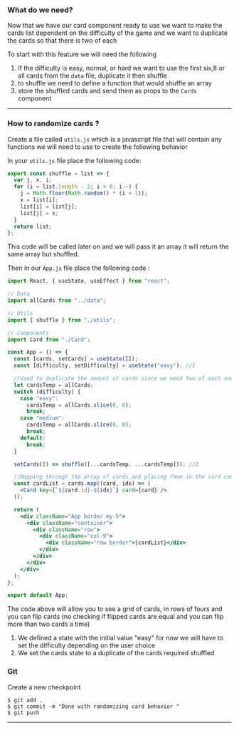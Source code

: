 ### What do we need?

Now that we have our card component ready to use we want to make the cards list dependent on the difficulty of the game and we want to duplicate the cards so that there is two of each

To start with this feature we will need the following

1. If the difficulty is easy, normal, or hard we want to use the first six,8 or all cards from the `data` file, duplicate it then shuffle
2. to shuffle we need to define a function that would shuffle an array
3. store the shuffled cards and send them as props to the `Cards` component

---

### How to randomize cards ?

Create a file called `utils.js` which is a javascript file that will contain any functions we will need to use to create the following behavior

In your `utils.js` file place the following code:

```javascript
export const shuffle = list => {
  var j, x, i;
  for (i = list.length - 1; i > 0; i--) {
    j = Math.floor(Math.random() * (i + 1));
    x = list[i];
    list[i] = list[j];
    list[j] = x;
  }
  return list;
};
```

This code will be called later on and we will pass it an array it will return the same array but shuffled.

Then in our `App.js` file place the following code :

```jsx
import React, { useState, useEffect } from "react";

// Data
import allCards from "../data";

// Utils
import { shuffle } from "./utils";

// Components
import Card from "./Card";

const App = () => {
  const [cards, setCards] = useState([]);
  const [difficulty, setDifficulty] = useState("easy"); //1

  //Used to duplicate the amount of cards since we need two of each and shuffle them using the function defined at the top
  let cardsTemp = allCards;
  switch (difficulty) {
    case "easy":
      cardsTemp = allCards.slice(0, 6);
      break;
    case "medium":
      cardsTemp = allCards.slice(0, 8);
      break;
    default:
      break;
  }

  setCards(() => shuffle([...cardsTemp, ...cardsTemp])); //2

  //Mapping through the array of cards and placing them in the card component
  const cardList = cards.map((card, idx) => (
    <Card key={`${card.id}-${idx}`} card={card} />
  ));

  return (
    <div className="App border my-5">
      <div className="container">
        <div className="row">
          <div className="col-9">
            <div className="row border">{cardList}</div>
          </div>
        </div>
      </div>
    </div>
  );
};

export default App;
```

The code above will allow you to see a grid of cards, in rows of fours and you can flip cards (no checking if flipped cards are equal and you can flip more than two cards a time)

1. We defined a state with the initial value "easy" for now we will have to set the difficulty depending on the user choice
2. We set the cards state to a duplicate of the cards required shuffled

### Git

Create a new checkpoint

```shell
$ git add .
$ git commit -m "Done with randomizing card behavior "
$ git push
```

---
